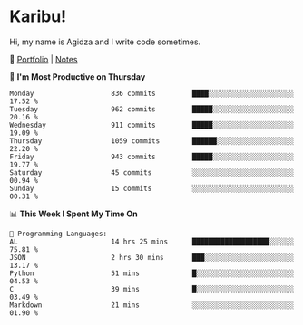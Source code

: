 # Karibu!
Hi, my name is Agidza and I write code sometimes.

🫧 [Portfolio](https://lynnagidza.github.io/) | [Notes](https://medium.com/me/stories/public)

<!--START_SECTION:waka-->
📅 **I'm Most Productive on Thursday** 

```text
Monday                   836 commits         ████░░░░░░░░░░░░░░░░░░░░░   17.52 % 
Tuesday                  962 commits         █████░░░░░░░░░░░░░░░░░░░░   20.16 % 
Wednesday                911 commits         █████░░░░░░░░░░░░░░░░░░░░   19.09 % 
Thursday                 1059 commits        ██████░░░░░░░░░░░░░░░░░░░   22.20 % 
Friday                   943 commits         █████░░░░░░░░░░░░░░░░░░░░   19.77 % 
Saturday                 45 commits          ░░░░░░░░░░░░░░░░░░░░░░░░░   00.94 % 
Sunday                   15 commits          ░░░░░░░░░░░░░░░░░░░░░░░░░   00.31 % 
```


📊 **This Week I Spent My Time On** 

```text
💬 Programming Languages: 
AL                       14 hrs 25 mins      ███████████████████░░░░░░   75.81 % 
JSON                     2 hrs 30 mins       ███░░░░░░░░░░░░░░░░░░░░░░   13.17 % 
Python                   51 mins             █░░░░░░░░░░░░░░░░░░░░░░░░   04.53 % 
C                        39 mins             █░░░░░░░░░░░░░░░░░░░░░░░░   03.49 % 
Markdown                 21 mins             ░░░░░░░░░░░░░░░░░░░░░░░░░   01.90 % 
```


<!--END_SECTION:waka-->
<!--#### 💟 **Digital Swag**
[![@agidza's Holopin board](https://holopin.me/agidza)](https://holopin.io/@agidza)
